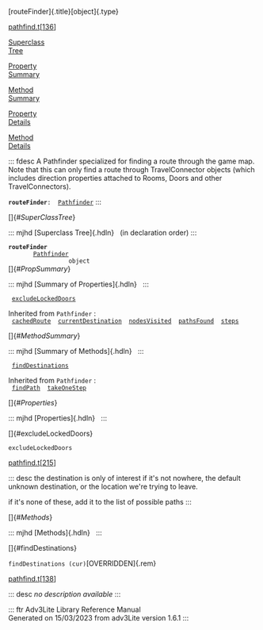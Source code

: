 [routeFinder]{.title}[object]{.type}

[pathfind.t](../file/pathfind.t.html)\[[136](../source/pathfind.t.html#136)\]

[Superclass\
Tree](#_SuperClassTree_)

[Property\
Summary](#_PropSummary_)

[Method\
Summary](#_MethodSummary_)

[Property\
Details](#_Properties_)

[Method\
Details](#_Methods_)

::: fdesc
A Pathfinder specialized for finding a route through the game map. Note
that this can only find a route through TravelConnector objects (which
includes direction properties attached to Rooms, Doors and other
TravelConnectors).

**`routeFinder`**` :   `[`Pathfinder`](../object/Pathfinder.html)
:::

[]{#_SuperClassTree_}

::: mjhd
[Superclass Tree]{.hdln}   (in declaration order)
:::

**`routeFinder`**\
`         `[`Pathfinder`](../object/Pathfinder.html)\
`                 object`\
[]{#_PropSummary_}

::: mjhd
[Summary of Properties]{.hdln}  
:::

` `[`excludeLockedDoors`](#excludeLockedDoors)`  `

Inherited from `Pathfinder` :\
` `[`cachedRoute`](../object/Pathfinder.html#cachedRoute)`  `[`currentDestination`](../object/Pathfinder.html#currentDestination)`  `[`nodesVisited`](../object/Pathfinder.html#nodesVisited)`  `[`pathsFound`](../object/Pathfinder.html#pathsFound)`  `[`steps`](../object/Pathfinder.html#steps)`  `

[]{#_MethodSummary_}

::: mjhd
[Summary of Methods]{.hdln}  
:::

` `[`findDestinations`](#findDestinations)`  `

Inherited from `Pathfinder` :\
` `[`findPath`](../object/Pathfinder.html#findPath)`  `[`takeOneStep`](../object/Pathfinder.html#takeOneStep)`  `

[]{#_Properties_}

::: mjhd
[Properties]{.hdln}  
:::

[]{#excludeLockedDoors}

`excludeLockedDoors`

[pathfind.t](../file/pathfind.t.html)\[[215](../source/pathfind.t.html#215)\]

::: desc
the destination is only of interest if it\'s not nowhere, the default
unknown destination, or the location we\'re trying to leave.

if it\'s none of these, add it to the list of possible paths
:::

[]{#_Methods_}

::: mjhd
[Methods]{.hdln}  
:::

[]{#findDestinations}

`findDestinations (cur)`[OVERRIDDEN]{.rem}

[pathfind.t](../file/pathfind.t.html)\[[138](../source/pathfind.t.html#138)\]

::: desc
*no description available*
:::

::: ftr
Adv3Lite Library Reference Manual\
Generated on 15/03/2023 from adv3Lite version 1.6.1
:::
